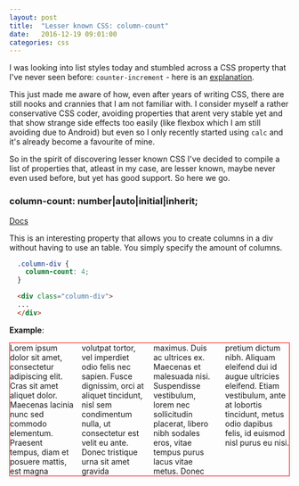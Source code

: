 ```yaml
---
layout: post
title:  "Lesser known CSS: column-count"
date:   2016-12-19 09:01:00
categories: css
---
```


I was looking into list styles today and stumbled across a CSS property that I've never seen before: `counter-increment` - here is an [explanation][counter-increment]. 

This just made me aware of how, even after years of writing CSS, there are still nooks and crannies that I am not familiar with. I consider myself a rather conservative CSS coder, avoiding properties that arent very stable yet and that show strange side effects too easily (like flexbox which I am still avoiding due to Android) but even so I only recently started using `calc` and it's already become a favourite of mine. 

So in the spirit of discovering lesser known CSS I've decided to compile a list of properties that, atleast in my case, are lesser known, maybe never even used before, but yet has good support. So here we go.


### column-count: number|auto|initial|inherit;

[Docs][column-count]

This is an interesting property that allows you to create columns in a div without having to use an table. You simply specify the amount of columns.

```css
  .column-div {
    column-count: 4;
  }
```

```html
  <div class="column-div">
  ...
  </div>
```

**Example**:

<div class="column-div">
  Lorem ipsum dolor sit amet, consectetur adipiscing elit. Cras sit amet aliquet dolor. Maecenas lacinia nunc sed commodo elementum. Praesent tempus, diam et posuere mattis, est magna volutpat tortor, vel imperdiet odio felis nec sapien. Fusce dignissim, orci at aliquet tincidunt, nisl sem condimentum nulla, ut consectetur est velit eu ante. Donec tristique urna sit amet gravida maximus. Duis ac ultrices ex. Maecenas et malesuada nisi. Suspendisse vestibulum, lorem nec sollicitudin placerat, libero nibh sodales eros, vitae tempus purus lacus vitae metus. Donec pretium dictum nibh. Aliquam eleifend dui id augue ultricies eleifend. Etiam vestibulum, ante at lobortis tincidunt, metus odio dapibus felis, id euismod nisl purus eu nisi.
</div>

<br>

<style type="text/css">
  .column-div{
    column-count: 4;
    border: 1px solid red;
  }
</style>


[counter-increment]: https://developer.mozilla.org/en-US/docs/Web/CSS/CSS_Lists_and_Counters/Using_CSS_counters
[calc]: http://caniuse.com/#feat=calc
[column-count]: http://www.w3schools.com/cssref/css3_pr_column-count.asp
